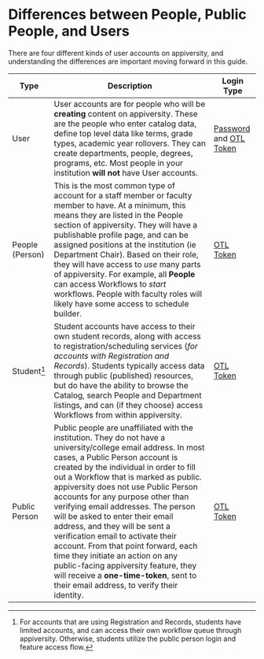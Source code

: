 # Differences between People, Public People, and Users
There are four different kinds of user accounts on appiversity, and understanding the differences are important moving forward in this guide.


| Type |  Description | Login Type |
|------|--------------|------------|
| User |  User accounts are for people who will be **creating** content on appiversity.  These are the people who enter catalog data, define top level data like terms, grade types, academic year rollovers.  They can create departments, people, degrees, programs, etc.  Most people in your institution **will not** have User accounts.|[Password](../signin/password.md) and [OTL Token](../signin/otl.md)|
| People (Person) | This is the most common type of account for a staff member or faculty member to have.  At a minimum, this means they are listed in the People section of appiversity.  They will have a publishable profile page, and can be assigned positions at the institution (ie Department Chair).  Based on their role, they will have access to *use* many parts of appiversity.  For example, all **People** can access Workflows to *start* workflows.  People with faculty roles will likely have some access to schedule builder.   | [OTL Token](../signin/otl.md) |
| Student[^student] | Student accounts have access to their own student records, along with access to registration/scheduling services (*for accounts with Registration and Records*).  Students typically access data through public (published) resources, but do have the ability to browse the Catalog, search People and Department listings, and can (if they choose) access Workflows from within appiversity.|[OTL Token](../signin/otl.md)|
| Public Person | Public people are unaffiliated with the institution.  They do not have a university/college email address.  In most cases, a Public Person account is created by the individual in order to fill out a Workflow that is marked as public.  appiversity does not use Public Person accounts for any purpose other than verifying email addresses.  The person will be asked to enter their email address, and they will be sent a verification email to activate their account.  From that point forward, each time they initiate an action on any public-facing appiversity feature, they will receive a **one-time-token**, sent to their email address, to verify their identity. | [OTL Token](../signin/otl.md) |

<span style="display: none">GUIDE WATCH OUT:  People will be able to use a login password at some point in the roadmap</span>


[^student]: For accounts that are using Registration and Records, students have limited accounts, and can access their own workflow queue through appiversity.  Otherwise, students utilize the public person login and feature access flow.